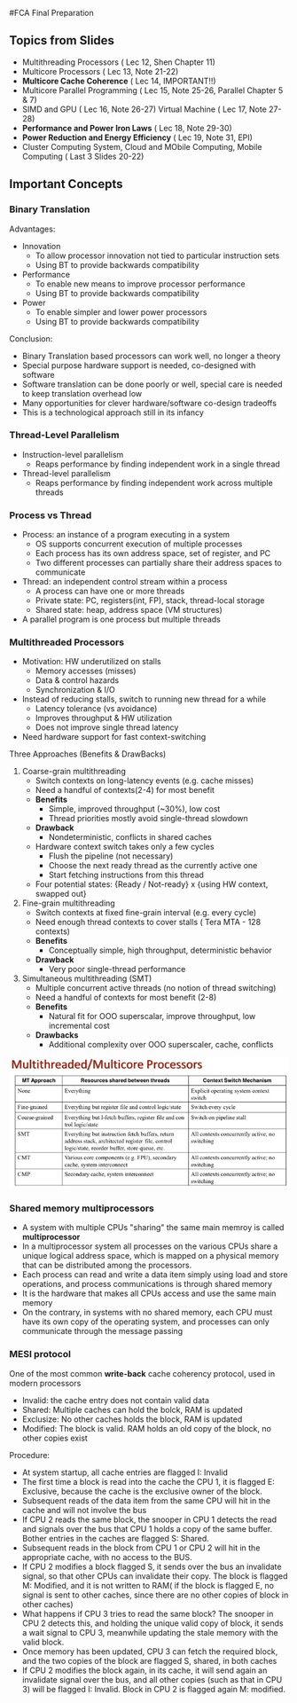 
#FCA Final Preparation

## Topics from Slides

- Multithreading Processors ( Lec 12, Shen Chapter 11)
- Multicore Processors ( Lec 13, Note 21-22)
- **Multicore Cache Coherence** ( Lec 14, IMPORTANT!!)
- Multicore Parallel Programming ( Lec 15, Note 25-26, Parallel Chapter 5 & 7)
- SIMD and GPU ( Lec 16, Note 26-27) Virtual Machine ( Lec 17, Note 27-28)
- **Performance and Power Iron Laws** ( Lec 18, Note 29-30)
- **Power Reduction and Energy Efficiency** ( Lec 19, Note 31, EPI)
- Cluster Computing System, Cloud and MObile Computing, Mobile Computing ( Last 3 Slides 20-22)

## Important Concepts

### Binary Translation

Advantages:

+ Innovation
	+ To allow processor innovation not tied to particular instruction sets
	+ Using BT to provide backwards compatibility
+ Performance
	+ To enable new means to improve processor performance
	+ Using BT to provide backwards compatibility
+ Power
	+ To enable simpler and lower power processors
	+ Using BT to provide backwards compatibility


Conclusion:

+ Binary Translation based processors can work well, no longer a theory
+ Special purpose hardware support is needed, co-designed with software
+ Software translation can be done poorly or well, special care is needed to keep translation overhead low
+ Many opportunities for clever hardware/software co-design tradeoffs
+ This is a technological approach still in its infancy

### Thread-Level Parallelism

+ Instruction-level parallelism
	+ Reaps performance by finding independent work in a single thread
+ Thread-level parallelism
	+ Reaps performance by finding independent work across multiple threads

### Process vs Thread

+ Process: an instance of a program executing in a system
	+ OS supports concurrent execution of multiple processes
	+ Each process has its own address space, set of register, and PC
	+ Two different processes can partially share their address spaces to communicate
+ Thread: an independent control stream within a process
	+ A process can have one or more threads
	+ Private state: PC, registers(int, FP), stack, thread-local storage
	+ Shared state: heap, address space (VM structures)
+ A parallel program is one process but multiple threads

### Multithreaded Processors

+ Motivation: HW underutilized on stalls
	+ Memory accesses (misses)
	+ Data & control hazards
	+ Synchronization & I/O
+ Instead of reducing stalls, switch to running new thread for a while
	+ Latency tolerance (vs avoidance)
	+ Improves throughput & HW utilization
	+ Does not improve single thread latency
+ Need hardware support for fast context-switching

Three Approaches (Benefits & DrawBacks)

1. Coarse-grain multithreading
	+ Switch contexts on long-latency events (e.g. cache misses)
	+ Need a handful of contexts(2-4) for most benefit
	+ **Benefits**
		+ Simple, improved throughput (~30%), low cost
		+ Thread priorities mostly avoid single-thread slowdown
	+ **Drawback**
		+ Nondeterministic, conflicts in shared caches
	+ Hardware context switch takes only a few cycles
		+ Flush the pipeline (not necessary)
		+ Choose the next ready thread as the currently active one
		+ Start fetching instructions from this thread
	+ Four potential states: {Ready / Not-ready} x {using HW context, swapped out}
2. Fine-grain multithreading
	+ Switch contexts at fixed fine-grain interval (e.g. every cycle)
	+ Need enough thread contexts to cover stalls ( Tera MTA - 128 contexts)
	+ **Benefits**
		+ Conceptually simple, high throughput, deterministic behavior
	+ **Drawback**
		+ Very poor single-thread performance
3. Simultaneous multithreading (SMT)
	+ Multiple concurrent active threads (no notion of thread switching)
	+ Need a handful of contexts for most benefit (2-8)
	+ **Benefits**
		+ Natural fit for OOO superscalar, improve throughput, low incremental cost
	+ **Drawbacks**
		+ Additional complexity over OOO superscaler, cache, conflicts

![Multithreaded/Multicore Processors Comparison](_resources/p1.jpg)

### Shared memory multiprocessors

+ A system with multiple CPUs "sharing" the same main memroy is called **multiprocessor**
+ In a multiprocessor system all processes on the various CPUs share a unique logical address space, which is mapped on a physical memory that can be distributed among the processors.
+ Each process can read and write a data item simply using load and store operations, and process communications is through shared memory
+ It is the hardware that makes all CPUs access and use the same main memory
+ On the contrary, in systems with no shared memory, each CPU must have its own copy of the operating system, and processes can only communicate through the message passing

### MESI protocol

One of the most common **write-back** cache coherency protocol, used in modern processors

+ Invalid: the cache entry does not contain valid data
+ Shared: Multiple caches can hold the bolck, RAM is updated
+ Exclusize: No other caches holds the block,  RAM is updated
+ Modified: The block is valid. RAM holds an old copy of the block, no other copies exist

Procedure:

+ At system startup, all cache entries are flagged I: Invalid
+ The first time a block is read into the cache the CPU 1, it is flagged E: Exclusive, because the cache is the exclusive owner of the block.
+ Subsequent reads of the data item from the same CPU will hit in the cache and will not involve the bus
+ If CPU 2 reads the same block, the snooper in CPU 1 detects the read and signals over the bus that CPU 1 holds a copy of the same buffer. Bother entries in the caches are flagged S: Shared.
+ Subsequent reads in the block from CPU 1 or CPU 2 will hit in the appropriate cache, with no access to the BUS.
+ If CPU 2 modifies a block flagged S, it sends over the bus an invalidate signal, so that other CPUs can invalidate their copy. The block is flagged M: Modified, and it is not written to RAM( if the block is flagged E, no signal is sent to other caches, since there are no other copies of block in other caches)
+ What happens if CPU 3 tries to read the same block? The snooper in CPU 2 detects this, and holding the unique valid copy of block, it sends a wait signal to CPU 3, meanwhile updating the stale memory with the valid block.
+ Once memory has been updated, CPU 3 can fetch the required block, and the two copies of the block are flagged S, shared, in both caches
+ If CPU 2 modifies the block again, in its cache, it will send again an invalidate signal over the bus, and all other copies (such as that in CPU 3) will be flagged I: Invalid. Block in CPU 2 is flagged again M: modified.

